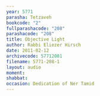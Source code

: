 ```yaml
---
year: 5771
parasha: Tetzaveh
bookcode: "2"
fullparashacode: "208"
parashacode: "208"
title: Objective Light
author: Rabbi Eliezer Hirsch
date: 2011-02-12
archivecode: 57712081
filename: 5771-208-1
layout: audio
moment: 
shabbat: 
occasion: Dedication of Ner Tamid
---
```

